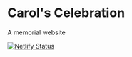 # Carol's Celebration

A memorial website

[![Netlify Status](https://api.netlify.com/api/v1/badges/22354738-7802-44db-98e4-e59f04b650d4/deploy-status)](https://app.netlify.com/sites/carols-celebration/deploys)
